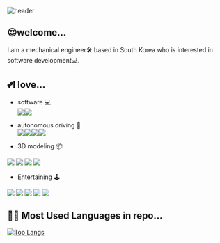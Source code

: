 ![header](https://capsule-render.vercel.app/api?type=Waving&color=timeGradient&height=100&section=header&text=Welcome!%20/%20wooy1026.md&fontSize=40)
## 😍welcome...
I am a mechanical engineer🛠️ based in South Korea who is interested in software development💻.
## 💕I love...
- software 💻 </br>
<img src="https://img.shields.io/badge/python-%233776AB.svg?&style=for-the-badge&logo=python&logoColor=white" /><img src="https://img.shields.io/badge/html-E34F26.svg?&style=for-the-badge&logo=html5&logoColor=white" />
- autonomous driving 🚗 </br>
<img src="https://img.shields.io/badge/ros-%2322314E.svg?&style=for-the-badge&logo=ros&logoColor=white" /><img src="https://img.shields.io/badge/ubuntu-%23E95420.svg?&style=for-the-badge&logo=ubuntu&logoColor=white" /><img src="https://img.shields.io/badge/arduino-%2300979D.svg?&style=for-the-badge&logo=arduino&logoColor=white" /><img src="https://img.shields.io/badge/raspberry%20pi-%23C51A4A.svg?&style=for-the-badge&logo=raspberry%20pi&logoColor=white" />

- 3D modeling 📦 </br>
<img src="https://img.shields.io/badge/Catia%20V5/v6-%23005386.svg?&style=for-the-badge&logo=dassault%20systemes&logoColor=white" />
<img src="https://img.shields.io/badge/autocad-e51050.svg?&style=for-the-badge&logo=autocad&logoColor=white" />
<img src="https://img.shields.io/badge/creality-black.svg?&style=for-the-badge&logo=creality&logoColor=white" />
<img src="https://img.shields.io/badge/3D Printer-00AE42.svg?&style=for-the-badge&logo=bambulab&logoColor=white" />

- Entertaining 🕹️ </br>
<img src="https://img.shields.io/badge/youtube-%23FF0000.svg?&style=for-the-badge&logo=youtube&logoColor=white" />
<img src="https://img.shields.io/badge/Discord-5865F2.svg?&style=for-the-badge&logo=discord&logoColor=white" />
<img src="https://img.shields.io/badge/spotify-%231ED760.svg?&style=for-the-badge&logo=spotify&logoColor=white" />
<img src="https://img.shields.io/badge/steam-%23000000.svg?&style=for-the-badge&logo=steam&logoColor=white" />
<img src="https://img.shields.io/badge/riot%20games-%23D32936.svg?&style=for-the-badge&logo=riot%20games&logoColor=white" />

## 😶‍🌫️ Most Used Languages in repo...
[![Top Langs](https://github-readme-stats.vercel.app/api/top-langs/?username=wooy1026&layout=compact&theme=github_dark)](https://github.com/anuraghazra/github-readme-stats)
